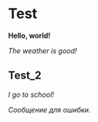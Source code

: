 # Test

**Hello, world!**

*The weather is good!*


## Test_2
*I go to school!*

*Сообщение для ошибки.*
